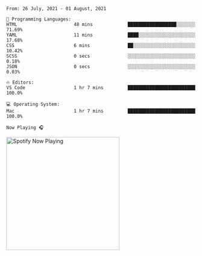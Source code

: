 <!--START_SECTION:waka-->
```text
From: 26 July, 2021 - 01 August, 2021

💬 Programming Languages: 
HTML                     48 mins             ██████████████████░░░░░░░   71.69% 
YAML                     11 mins             ████░░░░░░░░░░░░░░░░░░░░░   17.68% 
CSS                      6 mins              ██░░░░░░░░░░░░░░░░░░░░░░░   10.42% 
SCSS                     0 secs              ░░░░░░░░░░░░░░░░░░░░░░░░░   0.18% 
JSON                     0 secs              ░░░░░░░░░░░░░░░░░░░░░░░░░   0.03%

🔥 Editors: 
VS Code                  1 hr 7 mins         █████████████████████████   100.0%

💻 Operating System: 
Mac                      1 hr 7 mins         █████████████████████████   100.0%

```


<!--END_SECTION:waka-->

`Now Playing 🎧`

[<img src="https://spotify-now-playing-cyan-seven.vercel.app/api/spotify-playing" alt="Spotify Now Playing" width="300" />](https://open.spotify.com/user/gregnrobinson-ca)



